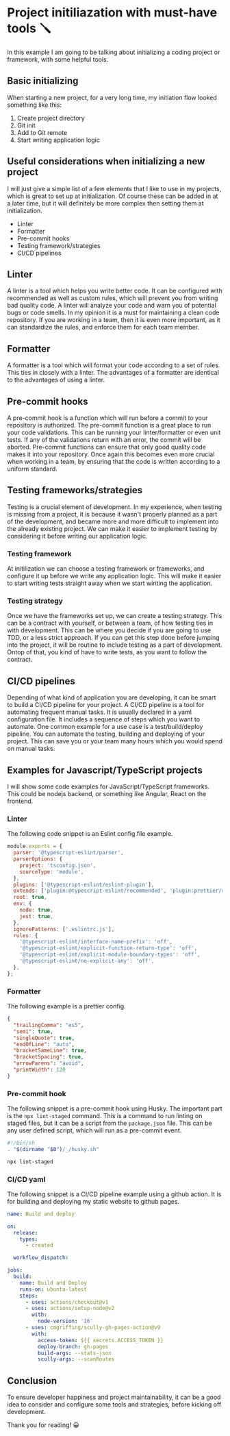 # Project initiliazation with must-have tools 🪛

In this example I am going to be talking about initializing a coding project or framework, with some helpful tools.

## Basic initializing

When starting a new project, for a very long time, my initiation flow looked something like this:

1. Create project directory
1. Git init
1. Add to Git remote
1. Start writing application logic

## Useful considerations when initializing a new project

I will just give a simple list of a few elements that I like to use in my projects, which is great to set up at initialization.
Of course these can be added in at a later time, but it will definitely be more complex then setting them at initialization.

- Linter
- Formatter
- Pre-commit hooks
- Testing framework/strategies
- CI/CD pipelines

## Linter

A linter is a tool which helps you write better code. It can be configured with recommended as well as custom rules, which will prevent you
from writing bad quality code. A linter will analyze your code and warn you of potential bugs or code smells. In my opinion it is a must for
maintaining a clean code repository. If you are working in a team, then it is even more important, as it can standardize the rules, and enforce
them for each team member.

## Formatter

A formatter is a tool which will format your code according to a set of rules. This ties in closely with a linter. The advantages of a formatter
are identical to the advantages of using a linter.

## Pre-commit hooks

A pre-commit hook is a function which will run before a commit to your repository is authorized. The pre-commit function is a great place to run your
code validations. This can be running your linter/formatter or even unit tests. If any of the validations return with an error, the commit will be aborted.
Pre-commit functions can ensure that only good quality code makes it into your repository. Once again this becomes even more crucial when working in a team,
by ensuring that the code is written according to a uniform standard.

## Testing frameworks/strategies

Testing is a crucial element of development. In my experience, when testing is missing from a project, it is because it wasn't properly planned as a part
of the development, and became more and more difficult to implement into the already existing project. We can make it easier to implement testing by
considering it before writing our application logic.

### Testing framework

At initilization we can choose a testing framework or frameworks, and configure it up before we write any application logic. This will make it easier to start
writing tests straight away when we start wiriting the application.

### Testing strategy

Once we have the frameworks set up, we can create a testing strategy. This can be a contract with yourself, or between a team, of how testing ties in with development.
This can be where you decide if you are going to use TDD, or a less strict approach. If you can get this step done before jumping into the project, it will be
routine to include testing as a part of development. Ontop of that, you kind of have to write tests, as you want to follow the contract.

## CI/CD pipelines

Depending of what kind of application you are developing, it can be smart to build a CI/CD pipeline for your project. A CI/CD pipeline is a tool for automating frequent
manual tasks. It is usually declared in a yaml configuration file. It includes a sequence of steps which you want to automate. One common example for a use case is
a test/build/deploy pipeline. You can automate the testing, building and deploying of your project. This can save you or your team many hours which you would spend on
manual tasks.

## Examples for Javascript/TypeScript projects

I will show some code examples for JavaScript/TypeScript frameworks. This could be nodejs backend, or something like Angular, React on the frontend.

### Linter

The following code snippet is an Eslint config file example.

```javascript
module.exports = {
  parser: '@typescript-eslint/parser',
  parserOptions: {
    project: 'tsconfig.json',
    sourceType: 'module',
  },
  plugins: ['@typescript-eslint/eslint-plugin'],
  extends: ['plugin:@typescript-eslint/recommended', 'plugin:prettier/recommended'],
  root: true,
  env: {
    node: true,
    jest: true,
  },
  ignorePatterns: ['.eslintrc.js'],
  rules: {
    '@typescript-eslint/interface-name-prefix': 'off',
    '@typescript-eslint/explicit-function-return-type': 'off',
    '@typescript-eslint/explicit-module-boundary-types': 'off',
    '@typescript-eslint/no-explicit-any': 'off',
  },
};
```

### Formatter

The following example is a prettier config.

```json
{
  "trailingComma": "es5",
  "semi": true,
  "singleQuote": true,
  "endOfLine": "auto",
  "bracketSameLine": true,
  "bracketSpacing": true,
  "arrowParens": "avoid",
  "printWidth": 120
}
```

### Pre-commit hook

The following snippet is a pre-commit hook using Husky. The important part is the `npx lint-staged` command. This is a command to run linting on staged files, but it can be a script from the `package.json` file. This can be any user defined script, which will run as a pre-commit event.

```bash
#!/bin/sh
. "$(dirname "$0")/_/husky.sh"

npx lint-staged

```

### CI/CD yaml

The following snippet is a CI/CD pipeline example using a github action. It is for building and deploying my static website to
github pages.

```yaml
name: Build and deploy

on:
  release:
    types:
      - created

  workflow_dispatch:

jobs:
  build:
    name: Build and Deploy
    runs-on: ubuntu-latest
    steps:
      - uses: actions/checkout@v1
      - uses: actions/setup-node@v2
        with:
          node-version: '16'
      - uses: cmgriffing/scully-gh-pages-action@v9
        with:
          access-token: ${{ secrets.ACCESS_TOKEN }}
          deploy-branch: gh-pages
          build-args: --stats-json
          scully-args: --scanRoutes
```

## Conclusion

To ensure developer happiness and project maintainability, it can be a good idea to consider and configure some tools and strategies,
before kicking off development.

Thank you for reading! 😀
